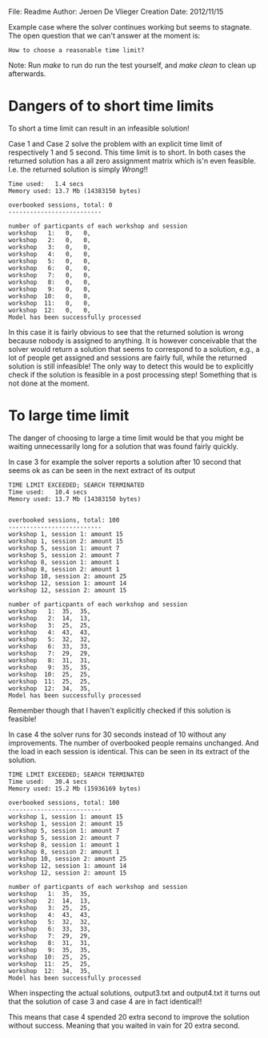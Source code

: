 File: Readme
Author: Jeroen De Vlieger
Creation Date: 2012/11/15

Example case where the solver continues working but seems to stagnate.
The open question that we can't answer at the moment is:

    How to choose a reasonable time limit?

Note: Run *make* to run do run the test yourself, and *make clean* to clean
up afterwards.

# Dangers of to short time limits

To short a time limit can result in an infeasible solution!

Case 1 and Case 2 solve the problem with an explicit time limit of
respectively 1 and 5 second. This time limit is to short. In both cases
the returned solution has a all zero assignment matrix which is'n even
feasible. I.e. the returned solution is simply *Wrong*!!


    Time used:   1.4 secs
    Memory used: 13.7 Mb (14383150 bytes)

    overbooked sessions, total: 0 
    --------------------------

    number of particpants of each workshop and session
    workshop   1:   0,   0,
    workshop   2:   0,   0,
    workshop   3:   0,   0,
    workshop   4:   0,   0,
    workshop   5:   0,   0,
    workshop   6:   0,   0,
    workshop   7:   0,   0,
    workshop   8:   0,   0,
    workshop   9:   0,   0,
    workshop  10:   0,   0,
    workshop  11:   0,   0,
    workshop  12:   0,   0,
    Model has been successfully processed

In this case it is fairly obvious to see that the returned solution is
wrong because nobody is assigned to anything. It is however conceivable
that the solver would return a solution that seems to correspond to a
solution, e.g., a lot of people get assigned and sessions are fairly
full, while the returned solution is still infeasible! The only way to
detect this would be to explicitly check if the solution is feasible
in a post processing step! Something that is not done  at the moment.

# To large time limit

The danger of choosing to large a time limit would be that you might be
waiting unnecessarily long for a solution that was found fairly quickly.

In case 3 for example the solver reports a solution after 10 second that
seems ok as can be seen in the next extract of its output
  
    TIME LIMIT EXCEEDED; SEARCH TERMINATED
    Time used:   10.4 secs
    Memory used: 13.7 Mb (14383150 bytes)


    overbooked sessions, total: 100 
    --------------------------
    workshop 1, session 1: amount 15
    workshop 1, session 2: amount 15
    workshop 5, session 1: amount 7
    workshop 5, session 2: amount 7
    workshop 8, session 1: amount 1
    workshop 8, session 2: amount 1
    workshop 10, session 2: amount 25
    workshop 12, session 1: amount 14
    workshop 12, session 2: amount 15

    number of particpants of each workshop and session
    workshop   1:  35,  35,
    workshop   2:  14,  13,
    workshop   3:  25,  25,
    workshop   4:  43,  43,
    workshop   5:  32,  32,
    workshop   6:  33,  33,
    workshop   7:  29,  29,
    workshop   8:  31,  31,
    workshop   9:  35,  35,
    workshop  10:  25,  25,
    workshop  11:  25,  25,
    workshop  12:  34,  35,
    Model has been successfully processed

Remember though that I haven't explicitly checked if this
solution is feasible!

In case 4 the solver runs for 30 seconds instead of 10 without any
improvements. The number of overbooked people remains unchanged. And the
load in each session is identical. This can be seen in its extract of
the solution.


    TIME LIMIT EXCEEDED; SEARCH TERMINATED
    Time used:   30.4 secs
    Memory used: 15.2 Mb (15936169 bytes)

    overbooked sessions, total: 100 
    --------------------------
    workshop 1, session 1: amount 15
    workshop 1, session 2: amount 15
    workshop 5, session 1: amount 7
    workshop 5, session 2: amount 7
    workshop 8, session 1: amount 1
    workshop 8, session 2: amount 1
    workshop 10, session 2: amount 25
    workshop 12, session 1: amount 14
    workshop 12, session 2: amount 15

    number of particpants of each workshop and session
    workshop   1:  35,  35,
    workshop   2:  14,  13,
    workshop   3:  25,  25,
    workshop   4:  43,  43,
    workshop   5:  32,  32,
    workshop   6:  33,  33,
    workshop   7:  29,  29,
    workshop   8:  31,  31,
    workshop   9:  35,  35,
    workshop  10:  25,  25,
    workshop  11:  25,  25,
    workshop  12:  34,  35,
    Model has been successfully processed

When inspecting the actual solutions, output3.txt and output4.txt it
turns out that the solution of case 3 and case 4 are in fact identical!!

This means that case 4 spended 20 extra second to improve the
solution without success. Meaning that you waited in vain for 20 extra
second.




